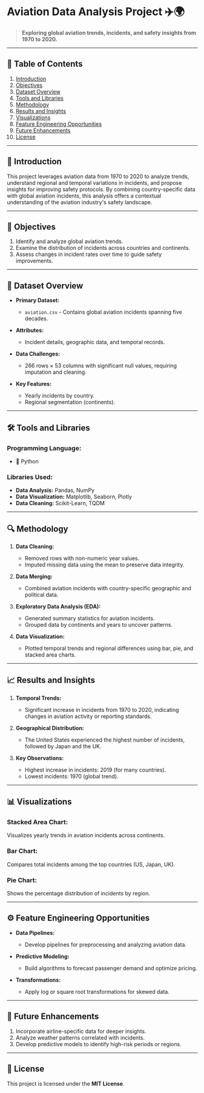 # **Aviation Data Analysis Project** ✈️🌍  
> **Exploring global aviation trends, incidents, and safety insights from 1970 to 2020.**  

---

## **📌 Table of Contents**

1. [Introduction](#introduction)  
2. [Objectives](#objectives)  
3. [Dataset Overview](#dataset-overview)  
4. [Tools and Libraries](#tools-and-libraries)  
5. [Methodology](#methodology)  
6. [Results and Insights](#results-and-insights)  
7. [Visualizations](#visualizations)  
8. [Feature Engineering Opportunities](#feature-engineering-opportunities)  
9. [Future Enhancements](#future-enhancements)  
10. [License](#license)  

---

## **🌟 Introduction**

This project leverages aviation data from 1970 to 2020 to analyze trends, understand regional and temporal variations in incidents, and propose insights for improving safety protocols. By combining country-specific data with global aviation incidents, this analysis offers a contextual understanding of the aviation industry's safety landscape.  

---

## **🎯 Objectives**

1. Identify and analyze global aviation trends.  
2. Examine the distribution of incidents across countries and continents.  
3. Assess changes in incident rates over time to guide safety improvements.  

---

## **📂 Dataset Overview**

- **Primary Dataset:**  
  - `aviation.csv` - Contains global aviation incidents spanning five decades.  

- **Attributes:**  
  - Incident details, geographic data, and temporal records.  

- **Data Challenges:**  
  - 266 rows × 53 columns with significant null values, requiring imputation and cleaning.  

- **Key Features:**  
  - Yearly incidents by country.  
  - Regional segmentation (continents).  

---

## **🛠️ Tools and Libraries**

### **Programming Language:**  
- 🐍 Python  

### **Libraries Used:**  
- **Data Analysis:** Pandas, NumPy  
- **Data Visualization:** Matplotlib, Seaborn, Plotly  
- **Data Cleaning:** Scikit-Learn, TQDM  

---

## **🔍 Methodology**

1. **Data Cleaning:**  
   - Removed rows with non-numeric year values.  
   - Imputed missing data using the mean to preserve data integrity.  

2. **Data Merging:**  
   - Combined aviation incidents with country-specific geographic and political data.  

3. **Exploratory Data Analysis (EDA):**  
   - Generated summary statistics for aviation incidents.  
   - Grouped data by continents and years to uncover patterns.  

4. **Data Visualization:**  
   - Plotted temporal trends and regional differences using bar, pie, and stacked area charts.  

---

## **📈 Results and Insights**

1. **Temporal Trends:**  
   - Significant increase in incidents from 1970 to 2020, indicating changes in aviation activity or reporting standards.  

2. **Geographical Distribution:**  
   - The United States experienced the highest number of incidents, followed by Japan and the UK.  

3. **Key Observations:**  
   - Highest increase in incidents: 2019 (for many countries).  
   - Lowest incidents: 1970 (global trend).  

---

## **📊 Visualizations**

### Stacked Area Chart:  
Visualizes yearly trends in aviation incidents across continents.  

### Bar Chart:  
Compares total incidents among the top countries (US, Japan, UK).  

### Pie Chart:  
Shows the percentage distribution of incidents by region.  

---

## **⚙️ Feature Engineering Opportunities**

- **Data Pipelines:**  
  - Develop pipelines for preprocessing and analyzing aviation data.  

- **Predictive Modeling:**  
  - Build algorithms to forecast passenger demand and optimize pricing.  

- **Transformations:**  
  - Apply log or square root transformations for skewed data.  

---

## **🔮 Future Enhancements**

1. Incorporate airline-specific data for deeper insights.  
2. Analyze weather patterns correlated with incidents.  
3. Develop predictive models to identify high-risk periods or regions.  

---

## **📄 License**

This project is licensed under the **MIT License**.  

